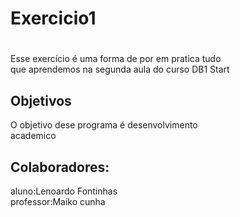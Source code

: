 # Exercicio1<h1>
<p>
Esse exercício é uma forma de por em pratica tudo<br>
que aprendemos na segunda aula do curso DB1 Start</p>
<h2>Objetivos</h2>
<p>O objetivo dese programa é desenvolvimento<br>
academico</p>
<h2>Colaboradores:</h3>
<p>aluno:Lenoardo Fontinhas<br>professor:Maiko cunha</p>
